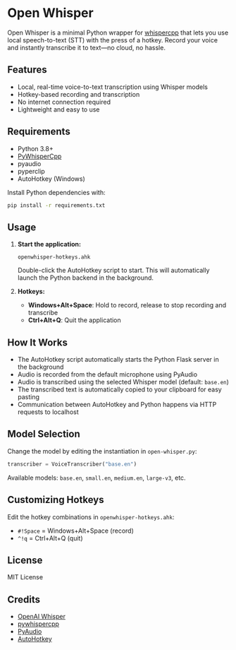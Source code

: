 # Open Whisper

Open Whisper is a minimal Python wrapper for [whispercpp](https://github.com/aarnphm/pywhispercpp) that lets you use local speech-to-text (STT) with the press of a hotkey. Record your voice and instantly transcribe it to text—no cloud, no hassle.

## Features
- Local, real-time voice-to-text transcription using Whisper models
- Hotkey-based recording and transcription
- No internet connection required
- Lightweight and easy to use

## Requirements
- Python 3.8+
- [PyWhisperCpp](https://github.com/aarnphm/pywhispercpp)
- pyaudio
- pyperclip
- AutoHotkey (Windows)

Install Python dependencies with:
```bash
pip install -r requirements.txt
```

## Usage
1. **Start the application:**
   ```
   openwhisper-hotkeys.ahk
   ```
   Double-click the AutoHotkey script to start. This will automatically launch the Python backend in the background.

2. **Hotkeys:**
   - **Windows+Alt+Space**: Hold to record, release to stop recording and transcribe
   - **Ctrl+Alt+Q**: Quit the application

## How It Works
- The AutoHotkey script automatically starts the Python Flask server in the background
- Audio is recorded from the default microphone using PyAudio
- Audio is transcribed using the selected Whisper model (default: `base.en`)
- The transcribed text is automatically copied to your clipboard for easy pasting
- Communication between AutoHotkey and Python happens via HTTP requests to localhost

## Model Selection
Change the model by editing the instantiation in `open-whisper.py`:
```python
transcriber = VoiceTranscriber("base.en")
```
Available models: `base.en`, `small.en`, `medium.en`, `large-v3`, etc.

## Customizing Hotkeys
Edit the hotkey combinations in `openwhisper-hotkeys.ahk`:
- `#!Space` = Windows+Alt+Space (record)
- `^!q` = Ctrl+Alt+Q (quit)

## License
MIT License

## Credits
- [OpenAI Whisper](https://github.com/openai/whisper)
- [pywhispercpp](https://github.com/aarnphm/pywhispercpp)
- [PyAudio](https://people.csail.mit.edu/hubert/pyaudio/)
- [AutoHotkey](https://www.autohotkey.com/)
